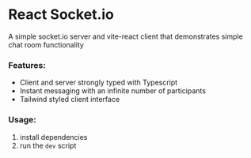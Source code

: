 # React Socket.io

A simple socket.io server and vite-react client that demonstrates simple chat room functionality

### Features:

- Client and server strongly typed with Typescript
- Instant messaging with an infinite number of participants
- Tailwind styled client interface

### Usage:

1. install dependencies
2. run the `dev` script

